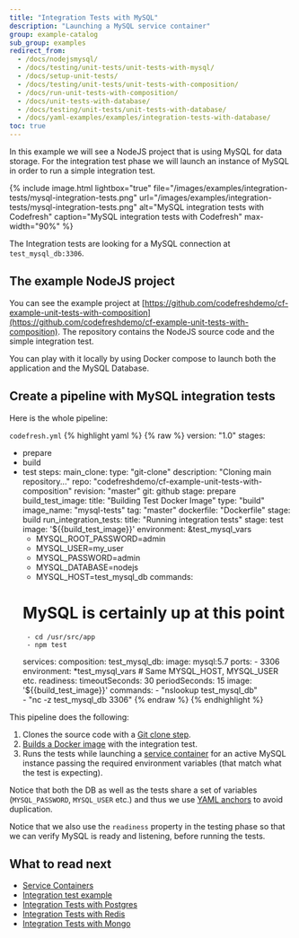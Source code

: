 ```yaml
---
title: "Integration Tests with MySQL"
description: "Launching a MySQL service container"
group: example-catalog
sub_group: examples
redirect_from:
  - /docs/nodejsmysql/
  - /docs/testing/unit-tests/unit-tests-with-mysql/
  - /docs/setup-unit-tests/
  - /docs/testing/unit-tests/unit-tests-with-composition/
  - /docs/run-unit-tests-with-composition/
  - /docs/unit-tests-with-database/
  - /docs/testing/unit-tests/unit-tests-with-database/
  - /docs/yaml-examples/examples/integration-tests-with-database/             
toc: true
---
```


In this example we will see a NodeJS project that is using MySQL for data storage. For the integration test phase we will launch an instance of MySQL in order to run a simple integration test.

{% include image.html 
lightbox="true" 
file="/images/examples/integration-tests/mysql-integration-tests.png"
url="/images/examples/integration-tests/mysql-integration-tests.png"
alt="MySQL integration tests with Codefresh"
caption="MySQL integration tests with Codefresh"
max-width="90%"
%}

The Integration tests are looking for a MySQL connection at `test_mysql_db:3306`.

## The example NodeJS project

You can see the example project at [https://github.com/codefreshdemo/cf-example-unit-tests-with-composition](https://github.com/codefreshdemo/cf-example-unit-tests-with-composition). The repository contains the NodeJS source code and the simple integration test.

You can play with it locally by using Docker compose to launch both the application and the MySQL Database. 

## Create a pipeline with MySQL integration tests

Here is the whole pipeline:

 `codefresh.yml`
{% highlight yaml %}
{% raw %}
version: "1.0"
stages:
  - prepare
  - build
  - test
steps:
  main_clone:
    type: "git-clone"
    description: "Cloning main repository..."
    repo: "codefreshdemo/cf-example-unit-tests-with-composition"
    revision: "master"
    git: github
    stage: prepare
  build_test_image:
    title: "Building Test Docker Image"
    type: "build"
    image_name: "mysql-tests"
    tag: "master"
    dockerfile: "Dockerfile"
    stage: build
  run_integration_tests:
    title: "Running integration tests"
    stage: test
    image: '${{build_test_image}}'
    environment: &test_mysql_vars
      - MYSQL_ROOT_PASSWORD=admin
      - MYSQL_USER=my_user
      - MYSQL_PASSWORD=admin
      - MYSQL_DATABASE=nodejs
      - MYSQL_HOST=test_mysql_db
    commands:
      # MySQL is certainly up at this point
         - cd /usr/src/app
         - npm test
    services:
      composition:
        test_mysql_db:
          image: mysql:5.7
          ports:
            - 3306
          environment: *test_mysql_vars # Same MYSQL_HOST, MYSQL_USER etc.
      readiness:
        timeoutSeconds: 30
        periodSeconds: 15
        image: '${{build_test_image}}'
        commands:
          - "nslookup test_mysql_db"   
          - "nc -z test_mysql_db 3306"
{% endraw %}
{% endhighlight %}

This pipeline does the following:

1. Clones the source code with a [Git clone step]({{site.baseurl}}/docs/pipelines/steps/git-clone/).
1. [Builds a Docker image]({{site.baseurl}}/docs/pipelines/steps/build/) with the integration test.
1. Runs the tests while launching a [service container]({{site.baseurl}}/docs/pipelines/service-containers/) for an active MySQL instance passing the required environment variables (that match what the test is expecting).

Notice that both the DB as well as the tests share a set of variables (`MYSQL_PASSWORD`, `MYSQL_USER` etc.) and thus we use [YAML anchors]({{site.baseurl}}/docs/pipelines/what-is-the-codefresh-yaml/#using-yaml-anchors-to-avoid-repetition) to avoid duplication.

Notice that we also use the `readiness` property in the testing phase so that we can verify MySQL is ready and listening, before running the tests.

## What to read next

- [Service Containers]({{site.baseurl}}/docs/pipelines/service-containers/)
- [Integration test example]({{site.baseurl}}/docs/yaml-examples/examples/run-integration-tests/)
- [Integration Tests with Postgres]({{site.baseurl}}/docs/yaml-examples/examples/integration-tests-with-postgres/)
- [Integration Tests with Redis]({{site.baseurl}}/docs/yaml-examples/examples/integration-tests-with-redis/)
- [Integration Tests with Mongo]({{site.baseurl}}/docs/yaml-examples/examples/integration-tests-with-mongo/)


